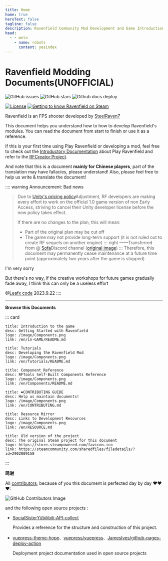 ```yaml
---
title: Home
home: true
heroText: false
tagline: false
description: Ravenfield Community Mod Development and Game Introduction Document
head:
  - - meta
    - name: robots
      content: yesindex
---
```

<p align="center">

# Ravenfield Modding Documents(UNOFFICIAL)

</p>

![GitHub issues](https://img.shields.io/github/issues/RavenfieldCommunity/docs.svg?style=flat-square&) ![GitHub stars](https://img.shields.io/github/stars/RavenfieldCommunity/docs.svg?style=flat-square&) ![Github docs deploy](https://img.shields.io/github/actions/workflow/status/RavenfieldCommunity/docs/deploy-docs.yml?style=flat-square&)


[![License](https://img.shields.io/badge/LICENSED%20UNDER-CC%20BY--NC%204.0-lightblue.svg?style=for-the-badge&)](https://github.com/RavenfieldCommunity/docs/blob/main/LICENSE) [![Getting to know Ravenfield on Steam](https://img.shields.io/badge/steam-Getting%20to%20know%20Ravenfield-blue.svg?style=for-the-badge&logo=steam)](https://store.steampowered.com/app/636480/)

Ravenfield is an FPS shooter developed by [SteelRaven7](http://steelraven7.com/) 

This document helps you understand how to how to develop Ravenfield's modules. You can read the document from start to finish or use it as a reference.

If this is your first time using Play Ravenfield or developing a mod, feel free to check out the [Introductory Documentation](/cn/in-GAME/) about Play Ravenfield and refer to the [RFCreator Project](/cn/Tutorials/README.md).

And note that this is a document **mainly for Chinese players**, part of the translation may have fallacies, please understand!
Also, please feel free to help us write & translate the document!

:::: warning Announcement: Bad news
> Due to [Unity's pricing policy](https://unity.com/cn/pricing-updates)Adjustment, RF developers are making every effort to work on the official 1.0 game version of non Early Access, striving to cancel their Unity developer license before the new policy takes effect.
>
> If there are no changes to the plan, this will mean:
> - Part of the original plan may be cut off
> - The game may not provide long-term support (it is not ruled out to create RF sequels on another engine)
::: right
——Transferred from @ [Sofa](http://steamcommunity.com/profiles/76561197985987595)Discord channel ([original image](/image/tmp/notice1.jpg))
:::
Therefore, this document may permanently cease maintenance at a future time point (approximately two years after the game is stopped)

I'm very sorry

But there's no way, if the creative workshops for future games gradually fade away, I think this can only be a useless effort

@[Leafx code](https://github.com/Leafx-code)
2023.9.22
::::

------

**Browse this Documents**

::: card

```card
title: Introduction to the game
desc: Getting Started with Ravenfield
logo: /image/Components.png
link: /en/in-GAME/README.md
```

```card
title: Tutorials
desc: Developing the Ravenfield Mod
logo: /image/Components.png
link: /en/Tutorials/README.md
```

```card
title: Component Reference
desc: RFTools Self-Built Components Reference
logo: /image/Components.png
link: /en/Components/README.md
```

```card
title: ❤CONTRIBUTING GUIDE
desc: Help us maintain documents!
logo: /image/Components.png
link: /en/CONTRIBUTING.md
```

```card
title: Resource Mirror
desc: Links to Development Resources
logo: /image/Components.png
link: /en/RESOURCE.md
```

```card
title: Old version of the project
desc: The original Steam project for this document
logo: https://store.steampowered.com/favicon.ico
link: https://steamcommunity.com/sharedfiles/filedetails/?id=2902809158
```
:::

**鸣谢**

All [contributors](https://github.com/RavenfieldCommunity/docs/graphs/contributors), because of you this document is perfected day by day ❤❤❤:

![GitHub Contributors Image](https://contrib.rocks/image?repo=RavenfieldCommunity/docs)

and the following open source projects :
- [SocialSisterYi/bilibili-API-collect](https://github.com/SocialSisterYi/bilibili-API-collect/)

    Provides a reference for the structure and construction of this project.
- [vuepress-theme-hope](https://github.com/vuepress-theme-hope/vuepress-theme-hope)、[vuepress/vuepress](https://github.com/vuepress/vuepress-next)、[JamesIves/github-pages-deploy-action](https://github.com/JamesIves/github-pages-deploy-action)

    Deployment project documentation used in open source projects
